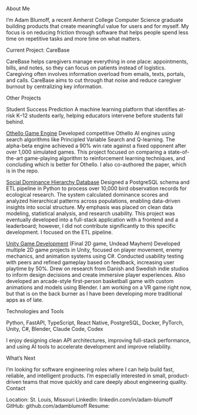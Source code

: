 About Me

I’m Adam Blumoff, a recent Amherst College Computer Science graduate building products that create meaningful value for users and for myself. My focus is on reducing friction through software that helps people spend less time on repetitive tasks and more time on what matters.

Current Project: CareBase

CareBase helps caregivers manage everything in one place: appointments, bills, and notes, so they can focus on patients instead of logistics. Caregiving often involves information overload from emails, texts, portals, and calls. CareBase aims to cut through that noise and reduce caregiver burnout by centralizing key information.

Other Projects

Student Success Prediction
A machine learning platform that identifies at-risk K–12 students early, helping educators intervene before students fall behind.

[Othello Game Engine](https://www.github.com/OthelloEngine)
Developed competitive Othello AI engines using search algorithms like Principled Variable Search and Q-learning. The alpha-beta engine achieved a 90% win rate against a fixed opponent after over 1,000 simulated games. This project focused on comparing a state-of-the-art game-playing algorithm to reinforcement learning techniques, and concluding which is better for Othello. I also co-authored the paper, which is in the repo.  

[Social Dominance Hierarchy Database](https://github.com/adamblumoff/cosc-257_bird_dbms)
Designed a PostgreSQL schema and ETL pipeline in Python to process over 10,000 bird observation records for ecological research. The system calculated dominance scores and analyzed hierarchical patterns across populations, enabling data-driven insights into social structure. My emphasis was placed on clean data modeling, statistical analysis, and research usability. This project was eventually developed into a full-stack application with a frontend and a leaderboard; however, I did not contribute significantly to this specific development. I focused on the ETL pipeline. 

[Unity Game Development](https://github.com/adamblumoff/ZombieShooter) (Final 2D game, Undead Mayhem)
Developed multiple 2D game projects in Unity, focused on player movement, enemy mechanics, and animation systems using C#. Conducted usability testing with peers and refined gameplay based on feedback, increasing user playtime by 50%. Drew on research from Danish and Swedish indie studios to inform design decisions and create immersive player experiences. Also developed an arcade-style first-person basketball game with custom animations and models using Blender. I am working on a VR game right now, but that is on the back burner as I have been developing more traditional apps as of late. 

Technologies and Tools

Python, FastAPI, TypeScript, React Native, PostgreSQL, Docker, PyTorch, Unity, C#, Blender, Claude Code, Codex

I enjoy designing clean API architectures, improving full-stack performance, and using AI tools to accelerate development and improve reliability.

What’s Next

I’m looking for software engineering roles where I can help build fast, reliable, and intelligent products. I’m especially interested in small, product-driven teams that move quickly and care deeply about engineering quality.
Contact

Location: St. Louis, Missouri
LinkedIn: linkedin.com/in/adam-blumoff
GitHub: github.com/adamblumoff
Resume: 








































